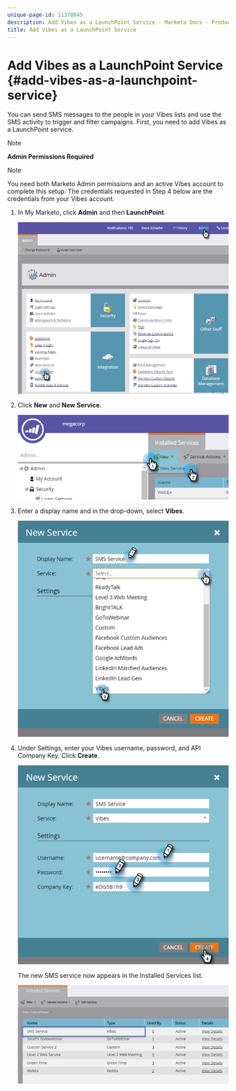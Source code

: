 ```yaml
---
unique-page-id: 11378845
description: Add Vibes as a LaunchPoint Service - Marketo Docs - Product Documentation
title: Add Vibes as a LaunchPoint Service
---
```


# Add Vibes as a LaunchPoint Service {#add-vibes-as-a-launchpoint-service}

You can send SMS messages to the people in your Vibes lists and use the SMS activity to trigger and filter campaigns.&nbsp;First, you need to add Vibes as a LaunchPoint service.

>[!NOTE]
>
>**Admin Permissions Required**

>[!NOTE]
>
>You need both Marketo Admin permissions and an active Vibes account to complete this setup. The credentials requested in Step 4 below are the credentials from your Vibes account.

1. In My Marketo, click **Admin** and then **LaunchPoint**.

   ![](assets/image2016-7-27-9-3a31-3a17.png)

1. Click **New** and **New Service**.

   ![](assets/image2016-7-27-9-3a34-3a25.png)

1. Enter a display name and in the drop-down, select **Vibes**.

   ![](assets/new-service-vibes.png)

1. Under Settings, enter your Vibes username, password, and API Company Key. Click **Create**.

   ![](assets/new-service-vibes-settings-2.png)

   The new SMS service now appears in the Installed Services list.

   ![](assets/image2016-7-27-9-3a45-3a1.png)

